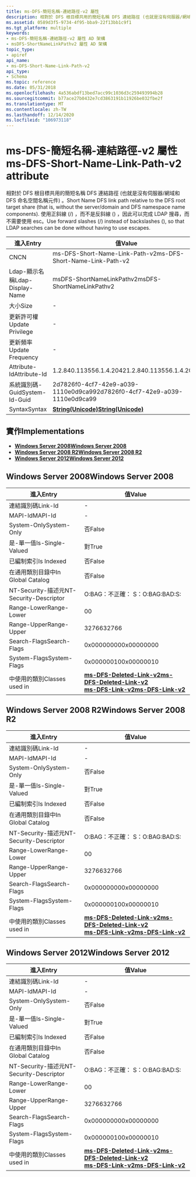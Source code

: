 ```yaml
---
title: ms-DFS-簡短名稱-連結路徑-v2 屬性
description: 相對於 DFS 根目標共用的簡短名稱 DFS 連結路徑 (也就是沒有伺服器/網域和 DFS 命名空間名稱元件) 。 使用正斜線 (/) ，而不是反斜線 (\) ，因此可以完成 LDAP 搜尋，而不需要使用 esc。
ms.assetid: 0589d3f5-9734-4f95-bba9-22f13bb1c9f1
ms.tgt_platform: multiple
keywords:
- ms-DFS-簡短名稱-連結路徑-v2 屬性 AD 架構
- msDFS-ShortNameLinkPathv2 屬性 AD 架構
topic_type:
- apiref
api_name:
- ms-DFS-Short-Name-Link-Path-v2
api_type:
- Schema
ms.topic: reference
ms.date: 05/31/2018
ms.openlocfilehash: 4a536abdf13bed7acc99c1036d3c259493994b28
ms.sourcegitcommit: b77ace27b0432e7cd3863191b11926be032fbe2f
ms.translationtype: MT
ms.contentlocale: zh-TW
ms.lasthandoff: 12/14/2020
ms.locfileid: "106973118"
---
```

# <a name="ms-dfs-short-name-link-path-v2-attribute"></a><span data-ttu-id="e050d-106">ms-DFS-簡短名稱-連結路徑-v2 屬性</span><span class="sxs-lookup"><span data-stu-id="e050d-106">ms-DFS-Short-Name-Link-Path-v2 attribute</span></span>

<span data-ttu-id="e050d-107">相對於 DFS 根目標共用的簡短名稱 DFS 連結路徑 (也就是沒有伺服器/網域和 DFS 命名空間名稱元件) 。</span><span class="sxs-lookup"><span data-stu-id="e050d-107">Short Name DFS link path relative to the DFS root target share (that is, without the server/domain and DFS namespace name components).</span></span> <span data-ttu-id="e050d-108">使用正斜線 (/) ，而不是反斜線 (\) ，因此可以完成 LDAP 搜尋，而不需要使用 esc。</span><span class="sxs-lookup"><span data-stu-id="e050d-108">Use forward slashes (/) instead of backslashes (\), so that LDAP searches can be done without having to use escapes.</span></span>



| <span data-ttu-id="e050d-109">進入</span><span class="sxs-lookup"><span data-stu-id="e050d-109">Entry</span></span> | <span data-ttu-id="e050d-110">值</span><span class="sxs-lookup"><span data-stu-id="e050d-110">Value</span></span> |
|-------------------|---------------------------------------------|
| <span data-ttu-id="e050d-111">CN</span><span class="sxs-lookup"><span data-stu-id="e050d-111">CN</span></span>                | <span data-ttu-id="e050d-112">ms-DFS-Short-Name-Link-Path-v2</span><span class="sxs-lookup"><span data-stu-id="e050d-112">ms-DFS-Short-Name-Link-Path-v2</span></span>              |
| <span data-ttu-id="e050d-113">Ldap-顯示名稱</span><span class="sxs-lookup"><span data-stu-id="e050d-113">Ldap-Display-Name</span></span> | <span data-ttu-id="e050d-114">msDFS-ShortNameLinkPathv2</span><span class="sxs-lookup"><span data-stu-id="e050d-114">msDFS-ShortNameLinkPathv2</span></span>                   |
| <span data-ttu-id="e050d-115">大小</span><span class="sxs-lookup"><span data-stu-id="e050d-115">Size</span></span>              | \-                                          |
| <span data-ttu-id="e050d-116">更新許可權</span><span class="sxs-lookup"><span data-stu-id="e050d-116">Update Privilege</span></span>  | \-                                          |
| <span data-ttu-id="e050d-117">更新頻率</span><span class="sxs-lookup"><span data-stu-id="e050d-117">Update Frequency</span></span>  | \-                                          |
| <span data-ttu-id="e050d-118">Attribute-Id</span><span class="sxs-lookup"><span data-stu-id="e050d-118">Attribute-Id</span></span>      | <span data-ttu-id="e050d-119">1.2.840.113556.1.4.2042</span><span class="sxs-lookup"><span data-stu-id="e050d-119">1.2.840.113556.1.4.2042</span></span>                     |
| <span data-ttu-id="e050d-120">系統識別碼-Guid</span><span class="sxs-lookup"><span data-stu-id="e050d-120">System-Id-Guid</span></span>    | <span data-ttu-id="e050d-121">2d7826f0-4cf7-42e9-a039-1110e0d9ca99</span><span class="sxs-lookup"><span data-stu-id="e050d-121">2d7826f0-4cf7-42e9-a039-1110e0d9ca99</span></span>        |
| <span data-ttu-id="e050d-122">Syntax</span><span class="sxs-lookup"><span data-stu-id="e050d-122">Syntax</span></span>            | [<span data-ttu-id="e050d-123">**String(Unicode)**</span><span class="sxs-lookup"><span data-stu-id="e050d-123">**String(Unicode)**</span></span>](s-string-unicode.md) |



## <a name="implementations"></a><span data-ttu-id="e050d-124">實作</span><span class="sxs-lookup"><span data-stu-id="e050d-124">Implementations</span></span>

-   [<span data-ttu-id="e050d-125">**Windows Server 2008**</span><span class="sxs-lookup"><span data-stu-id="e050d-125">**Windows Server 2008**</span></span>](#windows-server-2008)
-   [<span data-ttu-id="e050d-126">**Windows Server 2008 R2**</span><span class="sxs-lookup"><span data-stu-id="e050d-126">**Windows Server 2008 R2**</span></span>](#windows-server-2008-r2)
-   [<span data-ttu-id="e050d-127">**Windows Server 2012**</span><span class="sxs-lookup"><span data-stu-id="e050d-127">**Windows Server 2012**</span></span>](#windows-server-2012)

## <a name="windows-server-2008"></a><span data-ttu-id="e050d-128">Windows Server 2008</span><span class="sxs-lookup"><span data-stu-id="e050d-128">Windows Server 2008</span></span>



| <span data-ttu-id="e050d-129">進入</span><span class="sxs-lookup"><span data-stu-id="e050d-129">Entry</span></span> | <span data-ttu-id="e050d-130">值</span><span class="sxs-lookup"><span data-stu-id="e050d-130">Value</span></span> |
|------------------------|------------------------------------------------------------------------------------------------------------------------|
| <span data-ttu-id="e050d-131">連結識別碼</span><span class="sxs-lookup"><span data-stu-id="e050d-131">Link-Id</span></span>                | \-                                                                                                                     |
| <span data-ttu-id="e050d-132">MAPI-Id</span><span class="sxs-lookup"><span data-stu-id="e050d-132">MAPI-Id</span></span>                | \-                                                                                                                     |
| <span data-ttu-id="e050d-133">System-Only</span><span class="sxs-lookup"><span data-stu-id="e050d-133">System-Only</span></span>            | <span data-ttu-id="e050d-134">否</span><span class="sxs-lookup"><span data-stu-id="e050d-134">False</span></span>                                                                                                                  |
| <span data-ttu-id="e050d-135">是-單一值</span><span class="sxs-lookup"><span data-stu-id="e050d-135">Is-Single-Valued</span></span>       | <span data-ttu-id="e050d-136">對</span><span class="sxs-lookup"><span data-stu-id="e050d-136">True</span></span>                                                                                                                   |
| <span data-ttu-id="e050d-137">已編制索引</span><span class="sxs-lookup"><span data-stu-id="e050d-137">Is Indexed</span></span>             | <span data-ttu-id="e050d-138">否</span><span class="sxs-lookup"><span data-stu-id="e050d-138">False</span></span>                                                                                                                  |
| <span data-ttu-id="e050d-139">在通用類別目錄中</span><span class="sxs-lookup"><span data-stu-id="e050d-139">In Global Catalog</span></span>      | <span data-ttu-id="e050d-140">否</span><span class="sxs-lookup"><span data-stu-id="e050d-140">False</span></span>                                                                                                                  |
| <span data-ttu-id="e050d-141">NT-Security-描述元</span><span class="sxs-lookup"><span data-stu-id="e050d-141">NT-Security-Descriptor</span></span> | <span data-ttu-id="e050d-142">O:BAG：不正確： S：</span><span class="sxs-lookup"><span data-stu-id="e050d-142">O:BAG:BAD:S:</span></span>                                                                                                           |
| <span data-ttu-id="e050d-143">Range-Lower</span><span class="sxs-lookup"><span data-stu-id="e050d-143">Range-Lower</span></span>            | <span data-ttu-id="e050d-144">0</span><span class="sxs-lookup"><span data-stu-id="e050d-144">0</span></span>                                                                                                                      |
| <span data-ttu-id="e050d-145">Range-Upper</span><span class="sxs-lookup"><span data-stu-id="e050d-145">Range-Upper</span></span>            | <span data-ttu-id="e050d-146">32766</span><span class="sxs-lookup"><span data-stu-id="e050d-146">32766</span></span>                                                                                                                  |
| <span data-ttu-id="e050d-147">Search-Flags</span><span class="sxs-lookup"><span data-stu-id="e050d-147">Search-Flags</span></span>           | <span data-ttu-id="e050d-148">0x00000000</span><span class="sxs-lookup"><span data-stu-id="e050d-148">0x00000000</span></span>                                                                                                             |
| <span data-ttu-id="e050d-149">System-Flags</span><span class="sxs-lookup"><span data-stu-id="e050d-149">System-Flags</span></span>           | <span data-ttu-id="e050d-150">0x00000010</span><span class="sxs-lookup"><span data-stu-id="e050d-150">0x00000010</span></span>                                                                                                             |
| <span data-ttu-id="e050d-151">中使用的類別</span><span class="sxs-lookup"><span data-stu-id="e050d-151">Classes used in</span></span>        | [<span data-ttu-id="e050d-152">**ms-DFS-Deleted-Link-v2**</span><span class="sxs-lookup"><span data-stu-id="e050d-152">**ms-DFS-Deleted-Link-v2**</span></span>](c-msdfs-deletedlinkv2.md)<br/> [<span data-ttu-id="e050d-153">**ms-DFS-Link-v2**</span><span class="sxs-lookup"><span data-stu-id="e050d-153">**ms-DFS-Link-v2**</span></span>](c-msdfs-linkv2.md)<br/> |



## <a name="windows-server-2008-r2"></a><span data-ttu-id="e050d-154">Windows Server 2008 R2</span><span class="sxs-lookup"><span data-stu-id="e050d-154">Windows Server 2008 R2</span></span>



| <span data-ttu-id="e050d-155">進入</span><span class="sxs-lookup"><span data-stu-id="e050d-155">Entry</span></span> | <span data-ttu-id="e050d-156">值</span><span class="sxs-lookup"><span data-stu-id="e050d-156">Value</span></span> |
|------------------------|------------------------------------------------------------------------------------------------------------------------|
| <span data-ttu-id="e050d-157">連結識別碼</span><span class="sxs-lookup"><span data-stu-id="e050d-157">Link-Id</span></span>                | \-                                                                                                                     |
| <span data-ttu-id="e050d-158">MAPI-Id</span><span class="sxs-lookup"><span data-stu-id="e050d-158">MAPI-Id</span></span>                | \-                                                                                                                     |
| <span data-ttu-id="e050d-159">System-Only</span><span class="sxs-lookup"><span data-stu-id="e050d-159">System-Only</span></span>            | <span data-ttu-id="e050d-160">否</span><span class="sxs-lookup"><span data-stu-id="e050d-160">False</span></span>                                                                                                                  |
| <span data-ttu-id="e050d-161">是-單一值</span><span class="sxs-lookup"><span data-stu-id="e050d-161">Is-Single-Valued</span></span>       | <span data-ttu-id="e050d-162">對</span><span class="sxs-lookup"><span data-stu-id="e050d-162">True</span></span>                                                                                                                   |
| <span data-ttu-id="e050d-163">已編制索引</span><span class="sxs-lookup"><span data-stu-id="e050d-163">Is Indexed</span></span>             | <span data-ttu-id="e050d-164">否</span><span class="sxs-lookup"><span data-stu-id="e050d-164">False</span></span>                                                                                                                  |
| <span data-ttu-id="e050d-165">在通用類別目錄中</span><span class="sxs-lookup"><span data-stu-id="e050d-165">In Global Catalog</span></span>      | <span data-ttu-id="e050d-166">否</span><span class="sxs-lookup"><span data-stu-id="e050d-166">False</span></span>                                                                                                                  |
| <span data-ttu-id="e050d-167">NT-Security-描述元</span><span class="sxs-lookup"><span data-stu-id="e050d-167">NT-Security-Descriptor</span></span> | <span data-ttu-id="e050d-168">O:BAG：不正確： S：</span><span class="sxs-lookup"><span data-stu-id="e050d-168">O:BAG:BAD:S:</span></span>                                                                                                           |
| <span data-ttu-id="e050d-169">Range-Lower</span><span class="sxs-lookup"><span data-stu-id="e050d-169">Range-Lower</span></span>            | <span data-ttu-id="e050d-170">0</span><span class="sxs-lookup"><span data-stu-id="e050d-170">0</span></span>                                                                                                                      |
| <span data-ttu-id="e050d-171">Range-Upper</span><span class="sxs-lookup"><span data-stu-id="e050d-171">Range-Upper</span></span>            | <span data-ttu-id="e050d-172">32766</span><span class="sxs-lookup"><span data-stu-id="e050d-172">32766</span></span>                                                                                                                  |
| <span data-ttu-id="e050d-173">Search-Flags</span><span class="sxs-lookup"><span data-stu-id="e050d-173">Search-Flags</span></span>           | <span data-ttu-id="e050d-174">0x00000000</span><span class="sxs-lookup"><span data-stu-id="e050d-174">0x00000000</span></span>                                                                                                             |
| <span data-ttu-id="e050d-175">System-Flags</span><span class="sxs-lookup"><span data-stu-id="e050d-175">System-Flags</span></span>           | <span data-ttu-id="e050d-176">0x00000010</span><span class="sxs-lookup"><span data-stu-id="e050d-176">0x00000010</span></span>                                                                                                             |
| <span data-ttu-id="e050d-177">中使用的類別</span><span class="sxs-lookup"><span data-stu-id="e050d-177">Classes used in</span></span>        | [<span data-ttu-id="e050d-178">**ms-DFS-Deleted-Link-v2**</span><span class="sxs-lookup"><span data-stu-id="e050d-178">**ms-DFS-Deleted-Link-v2**</span></span>](c-msdfs-deletedlinkv2.md)<br/> [<span data-ttu-id="e050d-179">**ms-DFS-Link-v2**</span><span class="sxs-lookup"><span data-stu-id="e050d-179">**ms-DFS-Link-v2**</span></span>](c-msdfs-linkv2.md)<br/> |



## <a name="windows-server-2012"></a><span data-ttu-id="e050d-180">Windows Server 2012</span><span class="sxs-lookup"><span data-stu-id="e050d-180">Windows Server 2012</span></span>



| <span data-ttu-id="e050d-181">進入</span><span class="sxs-lookup"><span data-stu-id="e050d-181">Entry</span></span> | <span data-ttu-id="e050d-182">值</span><span class="sxs-lookup"><span data-stu-id="e050d-182">Value</span></span> |
|------------------------|------------------------------------------------------------------------------------------------------------------------|
| <span data-ttu-id="e050d-183">連結識別碼</span><span class="sxs-lookup"><span data-stu-id="e050d-183">Link-Id</span></span>                | \-                                                                                                                     |
| <span data-ttu-id="e050d-184">MAPI-Id</span><span class="sxs-lookup"><span data-stu-id="e050d-184">MAPI-Id</span></span>                | \-                                                                                                                     |
| <span data-ttu-id="e050d-185">System-Only</span><span class="sxs-lookup"><span data-stu-id="e050d-185">System-Only</span></span>            | <span data-ttu-id="e050d-186">否</span><span class="sxs-lookup"><span data-stu-id="e050d-186">False</span></span>                                                                                                                  |
| <span data-ttu-id="e050d-187">是-單一值</span><span class="sxs-lookup"><span data-stu-id="e050d-187">Is-Single-Valued</span></span>       | <span data-ttu-id="e050d-188">對</span><span class="sxs-lookup"><span data-stu-id="e050d-188">True</span></span>                                                                                                                   |
| <span data-ttu-id="e050d-189">已編制索引</span><span class="sxs-lookup"><span data-stu-id="e050d-189">Is Indexed</span></span>             | <span data-ttu-id="e050d-190">否</span><span class="sxs-lookup"><span data-stu-id="e050d-190">False</span></span>                                                                                                                  |
| <span data-ttu-id="e050d-191">在通用類別目錄中</span><span class="sxs-lookup"><span data-stu-id="e050d-191">In Global Catalog</span></span>      | <span data-ttu-id="e050d-192">否</span><span class="sxs-lookup"><span data-stu-id="e050d-192">False</span></span>                                                                                                                  |
| <span data-ttu-id="e050d-193">NT-Security-描述元</span><span class="sxs-lookup"><span data-stu-id="e050d-193">NT-Security-Descriptor</span></span> | <span data-ttu-id="e050d-194">O:BAG：不正確： S：</span><span class="sxs-lookup"><span data-stu-id="e050d-194">O:BAG:BAD:S:</span></span>                                                                                                           |
| <span data-ttu-id="e050d-195">Range-Lower</span><span class="sxs-lookup"><span data-stu-id="e050d-195">Range-Lower</span></span>            | <span data-ttu-id="e050d-196">0</span><span class="sxs-lookup"><span data-stu-id="e050d-196">0</span></span>                                                                                                                      |
| <span data-ttu-id="e050d-197">Range-Upper</span><span class="sxs-lookup"><span data-stu-id="e050d-197">Range-Upper</span></span>            | <span data-ttu-id="e050d-198">32766</span><span class="sxs-lookup"><span data-stu-id="e050d-198">32766</span></span>                                                                                                                  |
| <span data-ttu-id="e050d-199">Search-Flags</span><span class="sxs-lookup"><span data-stu-id="e050d-199">Search-Flags</span></span>           | <span data-ttu-id="e050d-200">0x00000000</span><span class="sxs-lookup"><span data-stu-id="e050d-200">0x00000000</span></span>                                                                                                             |
| <span data-ttu-id="e050d-201">System-Flags</span><span class="sxs-lookup"><span data-stu-id="e050d-201">System-Flags</span></span>           | <span data-ttu-id="e050d-202">0x00000010</span><span class="sxs-lookup"><span data-stu-id="e050d-202">0x00000010</span></span>                                                                                                             |
| <span data-ttu-id="e050d-203">中使用的類別</span><span class="sxs-lookup"><span data-stu-id="e050d-203">Classes used in</span></span>        | [<span data-ttu-id="e050d-204">**ms-DFS-Deleted-Link-v2**</span><span class="sxs-lookup"><span data-stu-id="e050d-204">**ms-DFS-Deleted-Link-v2**</span></span>](c-msdfs-deletedlinkv2.md)<br/> [<span data-ttu-id="e050d-205">**ms-DFS-Link-v2**</span><span class="sxs-lookup"><span data-stu-id="e050d-205">**ms-DFS-Link-v2**</span></span>](c-msdfs-linkv2.md)<br/> |



 

 





